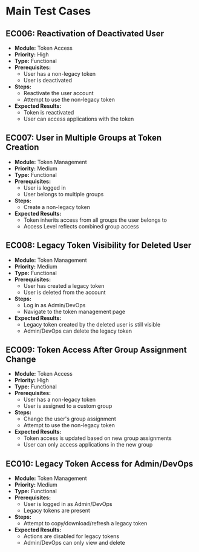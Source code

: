 # Main Test Cases

## EC006: Reactivation of Deactivated User
- **Module:** Token Access
- **Priority:** High
- **Type:** Functional
- **Prerequisites:**
  - User has a non-legacy token
  - User is deactivated
- **Steps:**
  - Reactivate the user account
  - Attempt to use the non-legacy token
- **Expected Results:**
  - Token is reactivated
  - User can access applications with the token

## EC007: User in Multiple Groups at Token Creation
- **Module:** Token Management
- **Priority:** Medium
- **Type:** Functional
- **Prerequisites:**
  - User is logged in
  - User belongs to multiple groups
- **Steps:**
  - Create a non-legacy token
- **Expected Results:**
  - Token inherits access from all groups the user belongs to
  - Access Level reflects combined group access

## EC008: Legacy Token Visibility for Deleted User
- **Module:** Token Management
- **Priority:** Medium
- **Type:** Functional
- **Prerequisites:**
  - User has created a legacy token
  - User is deleted from the account
- **Steps:**
  - Log in as Admin/DevOps
  - Navigate to the token management page
- **Expected Results:**
  - Legacy token created by the deleted user is still visible
  - Admin/DevOps can delete the legacy token

## EC009: Token Access After Group Assignment Change
- **Module:** Token Access
- **Priority:** High
- **Type:** Functional
- **Prerequisites:**
  - User has a non-legacy token
  - User is assigned to a custom group
- **Steps:**
  - Change the user's group assignment
  - Attempt to use the non-legacy token
- **Expected Results:**
  - Token access is updated based on new group assignments
  - User can only access applications in the new group

## EC010: Legacy Token Access for Admin/DevOps
- **Module:** Token Management
- **Priority:** Medium
- **Type:** Functional
- **Prerequisites:**
  - User is logged in as Admin/DevOps
  - Legacy tokens are present
- **Steps:**
  - Attempt to copy/download/refresh a legacy token
- **Expected Results:**
  - Actions are disabled for legacy tokens
  - Admin/DevOps can only view and delete

